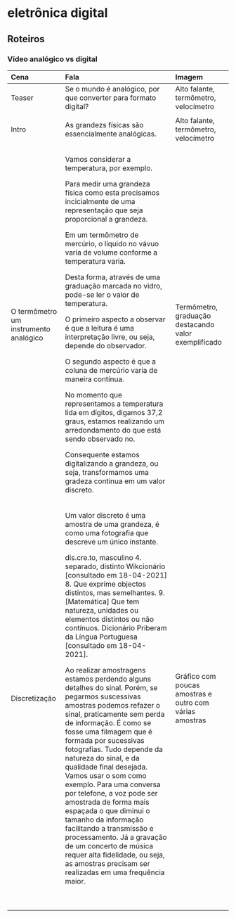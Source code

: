 # eletrônica digital

## Roteiros

### Vídeo analógico vs digital

<table>
  <thead>
    <tr>
      <th style="text-align:left">Cena</th>
      <th style="text-align:left">Fala</th>
      <th style="text-align:left">Imagem</th>
    </tr>
  </thead>
  <tbody>
    <tr>
      <td style="text-align:left">Teaser</td>
      <td style="text-align:left">Se o mundo &#xE9; anal&#xF3;gico, por que converter para formato digital?</td>
      <td
      style="text-align:left">Alto falante, term&#xF4;metro, veloc&#xED;metro</td>
    </tr>
    <tr>
      <td style="text-align:left">Intro</td>
      <td style="text-align:left">
        <p>As grandezs f&#xED;sicas s&#xE3;o essencialmente anal&#xF3;gicas.</p>
        <p></p>
      </td>
      <td style="text-align:left">Alto falante, term&#xF4;metro, veloc&#xED;metro</td>
    </tr>
    <tr>
      <td style="text-align:left">O term&#xF4;metro um instrumento anal&#xF3;gico</td>
      <td style="text-align:left">
        <p>Vamos considerar a temperatura, por exemplo.</p>
        <p>Para medir uma grandeza f&#xED;sica como esta precisamos incicialmente
          de uma representa&#xE7;&#xE3;o que seja proporcional a grandeza.</p>
        <p>Em um term&#xF4;metro de merc&#xFA;rio, o l&#xED;quido no v&#xE1;vuo varia
          de volume conforme a temperatura varia.</p>
        <p>Desta forma, atrav&#xE9;s de uma gradua&#xE7;&#xE3;o marcada no vidro,
          pode-se ler o valor de temperatura.</p>
        <p>O primeiro aspecto a observar &#xE9; que a leitura &#xE9; uma interpreta&#xE7;&#xE3;o
          livre, ou seja, depende do observador.</p>
        <p>O segundo aspecto &#xE9; que a coluna de merc&#xFA;rio varia de maneira
          cont&#xED;nua.</p>
        <p>No momento que representamos a temperatura lida em d&#xED;gitos, digamos
          37,2 graus, estamos realizando um arredondamento do que est&#xE1; sendo
          observado no.</p>
        <p>Consequente estamos digitalizando a grandeza, ou seja, transformamos uma
          gradeza cont&#xED;nua em um valor discreto.</p>
      </td>
      <td style="text-align:left">Term&#xF4;metro, gradua&#xE7;&#xE3;o destacando valor exemplificado</td>
    </tr>
    <tr>
      <td style="text-align:left">Discretiza&#xE7;&#xE3;o</td>
      <td style="text-align:left">
        <p>Um valor discreto &#xE9; uma amostra de uma grandeza, &#xE9; como uma
          fotografia que descreve um &#xFA;nico instante.</p>
        <p></p>
        <p>dis.cre.to, masculino 4. separado, distinto Wikcion&#xE1;rio [consultado
          em 18-04-2021] 8. Que exprime objectos distintos, mas semelhantes. 9. [Matem&#xE1;tica]
          Que tem natureza, unidades ou elementos distintos ou n&#xE3;o cont&#xED;nuos.
          Dicion&#xE1;rio Priberam da L&#xED;ngua Portuguesa [consultado em 18-04-2021].</p>
        <p></p>
        <p>Ao realizar amostragens estamos perdendo alguns detalhes do sinal. Por&#xE9;m,
          se pegarmos suscessivas amostras podemos refazer o sinal, praticamente
          sem perda de informa&#xE7;&#xE3;o. &#xC9; como se fosse uma filmagem que
          &#xE9; formada por sucessivas fotografias. Tudo depende da natureza do
          sinal, e da qualidade final desejada. Vamos usar o som como exemplo. Para
          uma conversa por telefone, a voz pode ser amostrada de forma mais espa&#xE7;ada
          o que diminui o tamanho da informa&#xE7;&#xE3;o facilitando a transmiss&#xE3;o
          e processamento. J&#xE1; a grava&#xE7;&#xE3;o de um concerto de m&#xFA;sica
          requer alta fidelidade, ou seja, as amostras precisam ser realizadas em
          uma frequ&#xEA;ncia maior.</p>
      </td>
      <td style="text-align:left">Gr&#xE1;fico com poucas amostras e outro com v&#xE1;rias amostras</td>
    </tr>
    <tr>
      <td style="text-align:left"></td>
      <td style="text-align:left"></td>
      <td style="text-align:left"></td>
    </tr>
    <tr>
      <td style="text-align:left"></td>
      <td style="text-align:left"></td>
      <td style="text-align:left"></td>
    </tr>
    <tr>
      <td style="text-align:left"></td>
      <td style="text-align:left"></td>
      <td style="text-align:left"></td>
    </tr>
    <tr>
      <td style="text-align:left"></td>
      <td style="text-align:left"></td>
      <td style="text-align:left"></td>
    </tr>
    <tr>
      <td style="text-align:left"></td>
      <td style="text-align:left"></td>
      <td style="text-align:left"></td>
    </tr>
    <tr>
      <td style="text-align:left"></td>
      <td style="text-align:left"></td>
      <td style="text-align:left"></td>
    </tr>
  </tbody>
</table>



